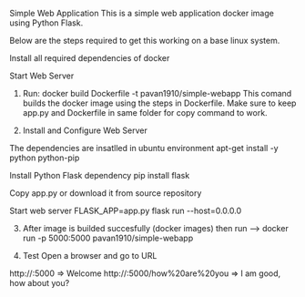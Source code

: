 Simple Web Application
This is a simple web application docker image using Python Flask.

Below are the steps required to get this working on a base linux system.

Install all required dependencies of docker

Start Web Server
1. Run: docker build Dockerfile -t pavan1910/simple-webapp
This comand builds the docker image using the steps in Dockerfile.
Make sure to keep app.py and Dockerfile in same folder for copy command to work.

2. Install and Configure Web Server

The dependencies are insatlled in ubuntu environment
apt-get install -y python python-pip

Install Python Flask dependency
pip install flask

Copy app.py or download it from source repository

Start web server
FLASK_APP=app.py flask run --host=0.0.0.0

3. After image is builded succesfully (docker images) then run
   --> docker run -p 5000:5000 pavan1910/simple-webapp
   
4. Test
Open a browser and go to URL

http://<IP>:5000                            => Welcome
http://<IP>:5000/how%20are%20you            => I am good, how about you?
